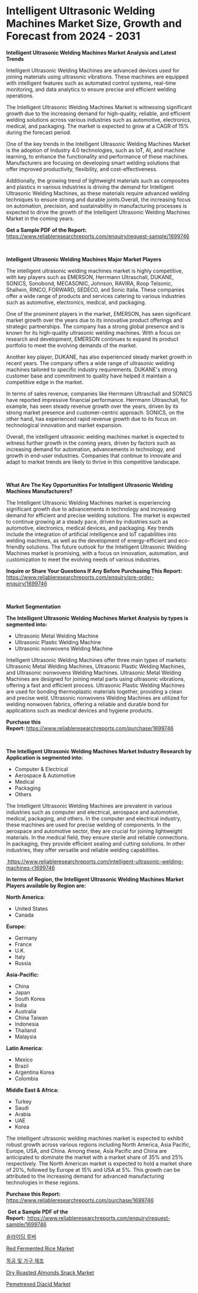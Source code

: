 <p><h1>Intelligent Ultrasonic Welding Machines Market Size, Growth and Forecast from 2024 - 2031</h1></p><p><strong>Intelligent Ultrasonic Welding Machines Market Analysis and Latest Trends</strong></p>
<p><p>Intelligent Ultrasonic Welding Machines are advanced devices used for joining materials using ultrasonic vibrations. These machines are equipped with intelligent features such as automated control systems, real-time monitoring, and data analytics to ensure precise and efficient welding operations.</p><p>The Intelligent Ultrasonic Welding Machines Market is witnessing significant growth due to the increasing demand for high-quality, reliable, and efficient welding solutions across various industries such as automotive, electronics, medical, and packaging. The market is expected to grow at a CAGR of 15% during the forecast period.</p><p>One of the key trends in the Intelligent Ultrasonic Welding Machines Market is the adoption of Industry 4.0 technologies, such as IoT, AI, and machine learning, to enhance the functionality and performance of these machines. Manufacturers are focusing on developing smart welding solutions that offer improved productivity, flexibility, and cost-effectiveness.</p><p>Additionally, the growing trend of lightweight materials such as composites and plastics in various industries is driving the demand for Intelligent Ultrasonic Welding Machines, as these materials require advanced welding techniques to ensure strong and durable joints.Overall, the increasing focus on automation, precision, and sustainability in manufacturing processes is expected to drive the growth of the Intelligent Ultrasonic Welding Machines Market in the coming years.</p></p>
<p><strong>Get a Sample PDF of the Report:&nbsp;</strong> <a href="https://www.reliableresearchreports.com/enquiry/request-sample/1699746">https://www.reliableresearchreports.com/enquiry/request-sample/1699746</a></p>
<p>&nbsp;</p>
<p><strong>Intelligent Ultrasonic Welding Machines Major Market Players</strong></p>
<p><p>The intelligent ultrasonic welding machines market is highly competitive, with key players such as EMERSON, Herrmann Ultraschall, DUKANE, SONICS, Sonobond, MECASONIC, Johnson, RAVIRA, Roop Telsonic, Shallwin, RINCO, FORWARD, SEDECO, and Sonic Italia. These companies offer a wide range of products and services catering to various industries such as automotive, electronics, medical, and packaging.</p><p>One of the prominent players in the market, EMERSON, has seen significant market growth over the years due to its innovative product offerings and strategic partnerships. The company has a strong global presence and is known for its high-quality ultrasonic welding machines. With a focus on research and development, EMERSON continues to expand its product portfolio to meet the evolving demands of the market.</p><p>Another key player, DUKANE, has also experienced steady market growth in recent years. The company offers a wide range of ultrasonic welding machines tailored to specific industry requirements. DUKANE's strong customer base and commitment to quality have helped it maintain a competitive edge in the market.</p><p>In terms of sales revenue, companies like Herrmann Ultraschall and SONICS have reported impressive financial performance. Herrmann Ultraschall, for example, has seen steady revenue growth over the years, driven by its strong market presence and customer-centric approach. SONICS, on the other hand, has experienced rapid revenue growth due to its focus on technological innovation and market expansion.</p><p>Overall, the intelligent ultrasonic welding machines market is expected to witness further growth in the coming years, driven by factors such as increasing demand for automation, advancements in technology, and growth in end-user industries. Companies that continue to innovate and adapt to market trends are likely to thrive in this competitive landscape.</p></p>
<p>&nbsp;</p>
<p><strong>What Are The Key Opportunities For Intelligent Ultrasonic Welding Machines Manufacturers?</strong></p>
<p><p>The Intelligent Ultrasonic Welding Machines market is experiencing significant growth due to advancements in technology and increasing demand for efficient and precise welding solutions. The market is expected to continue growing at a steady pace, driven by industries such as automotive, electronics, medical devices, and packaging. Key trends include the integration of artificial intelligence and IoT capabilities into welding machines, as well as the development of energy-efficient and eco-friendly solutions. The future outlook for the Intelligent Ultrasonic Welding Machines market is promising, with a focus on innovation, automation, and customization to meet the evolving needs of various industries.</p></p>
<p><strong>Inquire or Share Your Questions If Any Before Purchasing This Report:</strong> <a href="https://www.reliableresearchreports.com/enquiry/pre-order-enquiry/1699746">https://www.reliableresearchreports.com/enquiry/pre-order-enquiry/1699746</a></p>
<p>&nbsp;</p>
<p><strong>Market Segmentation</strong></p>
<p><strong>The Intelligent Ultrasonic Welding Machines Market Analysis by types is segmented into:</strong></p>
<p><ul><li>Ultrasonic Metal Welding Machine</li><li>Ultrasonic Plastic Welding Machine</li><li>Ultrasonic nonwovens Welding Machine</li></ul></p>
<p><p>Intelligent Ultrasonic Welding Machines offer three main types of markets: Ultrasonic Metal Welding Machines, Ultrasonic Plastic Welding Machines, and Ultrasonic nonwovens Welding Machines. Ultrasonic Metal Welding Machines are designed for joining metal parts using ultrasonic vibrations, offering a fast and efficient process. Ultrasonic Plastic Welding Machines are used for bonding thermoplastic materials together, providing a clean and precise weld. Ultrasonic nonwovens Welding Machines are utilized for welding nonwoven fabrics, offering a reliable and durable bond for applications such as medical devices and hygiene products.</p></p>
<p><strong>Purchase this Report:&nbsp;</strong><a href="https://www.reliableresearchreports.com/purchase/1699746">https://www.reliableresearchreports.com/purchase/1699746</a></p>
<p>&nbsp;</p>
<p><strong>The Intelligent Ultrasonic Welding Machines Market Industry Research by Application is segmented into:</strong></p>
<p><ul><li>Computer & Electrical</li><li>Aerospace & Automotive</li><li>Medical</li><li>Packaging</li><li>Others</li></ul></p>
<p><p>The Intelligent Ultrasonic Welding Machines are prevalent in various industries such as computer and electrical, aerospace and automotive, medical, packaging, and others. In the computer and electrical industry, these machines are used for precise welding of components. In the aerospace and automotive sector, they are crucial for joining lightweight materials. In the medical field, they ensure sterile and reliable connections. In packaging, they provide efficient sealing and cutting solutions. In other industries, they offer versatile and reliable welding capabilities.</p></p>
<p><a href="https://www.reliableresearchreports.com/intelligent-ultrasonic-welding-machines-r1699746">&nbsp;https://www.reliableresearchreports.com/intelligent-ultrasonic-welding-machines-r1699746</a></p>
<p><strong>In terms of Region, the Intelligent Ultrasonic Welding Machines Market Players available by Region are:</strong></p>
<p>
    <p> <strong> North America: </strong>
        <ul>
            <li>United States</li>
            <li>Canada</li>
        </ul>
        </p> 
    <p> <strong> Europe: </strong>
        <ul>
            <li>Germany</li>
            <li>France</li>
            <li>U.K.</li>
            <li>Italy</li>
            <li>Russia</li>
        </ul>
        </p> 
    <p> <strong> Asia-Pacific: </strong>
        <ul>
            <li>China</li>
            <li>Japan</li>
            <li>South Korea</li>
            <li>India</li>
            <li>Australia</li>
            <li>China Taiwan</li>
            <li>Indonesia</li>
            <li>Thailand</li>
            <li>Malaysia</li>
        </ul>
        </p> 
    <p> <strong> Latin America: </strong>
        <ul>
            <li>Mexico</li>
            <li>Brazil</li>
            <li>Argentina Korea</li>
            <li>Colombia</li>
        </ul>
        </p> 
    <p> <strong> Middle East & Africa: </strong>
        <ul>
            <li>Turkey</li>
            <li>Saudi</li>
            <li>Arabia</li>
            <li>UAE</li>
            <li>Korea</li>
        </ul>
    </p>
    </p>
<p><p>The intelligent ultrasonic welding machines market is expected to exhibit robust growth across various regions including North America, Asia Pacific, Europe, USA, and China. Among these, Asia Pacific and China are anticipated to dominate the market with a market share of 35% and 25% respectively. The North American market is expected to hold a market share of 20%, followed by Europe at 15% and USA at 5%. This growth can be attributed to the increasing demand for advanced manufacturing technologies in these regions.</p></p>
<p><strong>Purchase this Report: </strong><a href="https://www.reliableresearchreports.com/purchase/1699746">https://www.reliableresearchreports.com/purchase/1699746</a></p>
<p>&nbsp;<strong>Get a Sample PDF of the Report:&nbsp;&nbsp;</strong><a href="https://www.reliableresearchreports.com/enquiry/request-sample/1699746">https://www.reliableresearchreports.com/enquiry/request-sample/1699746</a></p>
<p><strong></strong></p>
<p><p><a href="https://github.com/CarmellaLang1/Market-Research-Report-List-1/blob/main/760591564528.md">슬라이딩 루버</a></p><p><a href="https://www.linkedin.com/pulse/red-fermented-rice-market-key-successful-business-strategy-wdu5f">Red Fermented Rice Market</a></p><p><a href="https://github.com/RonSpencer61/Market-Research-Report-List-1/blob/main/982151964527.md">목공 및 가구 제조</a></p><p><a href="https://github.com/johnbach50/Market-Research-Report-List-3/blob/main/dry-roasted-almonds-snack-market.md">Dry Roasted Almonds Snack Market</a></p><p><a href="https://github.com/pjcfca/Market-Research-Report-List-2/blob/main/pemetrexed-diacid-market.md">Pemetrexed Diacid Market</a></p></p>